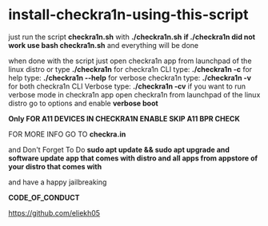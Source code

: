 # install-checkra1n-using-this-script
just run the script **checkra1n.sh** with **./checkra1n.sh** **if ./checkra1n did not work use bash checkra1n.sh** and everything will be done 

when done with the script just open checkra1n app from launchpad of the linux distro or type **./checkra1n** for checkra1n CLI type: **./checkra1n -c** for help type: **./checkra1n --help** for verbose checkra1n type: **./checkra1n -v** for both checkra1n CLI Verbose type: **./checkra1n -cv** if you want to run verbose mode in checkra1n app open checkra1n from launchpad of the linux distro go to options and enable **verbose boot**

**Only FOR A11 DEVICES IN CHECKRA1N ENABLE SKIP A11 BPR CHECK**

FOR MORE INFO GO TO **checkra.in**

and Don't Forget To Do **sudo apt update && sudo apt upgrade and software update app that comes with distro and all apps from appstore of your distro that comes with**

and have a happy jailbreaking

**CODE_OF_CONDUCT**

https://github.com/eliekh05
